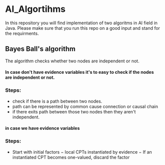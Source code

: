 # AI_Algortihms
In this repository you will find implementation of two algoritms in AI field in Java.
Please make sure that you run this repo on a good input and stand for the requirments.

## Bayes Ball's algorithm
The algorithm checks whether two nodes are independent or not.
#### In case don't have evidence variables it's to easy to check if the nodes are independent or not.
### Steps:
* check if there is a path between two nodes.
* path can be represented by common cause connection or causal chain
* if there exits path between those two nodes then they aren't independent.
#### in case we have evidence variables
### Steps:
* Start with initial factors
− local CPTs instantiated by evidence
− If an instantiated CPT becomes one-valued, discard the factor
